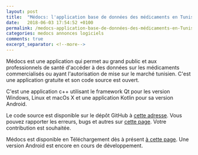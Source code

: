 ```yaml
---
layout: post
title:  "Médocs: l'application base de données des médicaments en Tunisie"
date:   2018-06-03 17:54:52 +0100
permalink: /medocs-application-base-de-données-des-médicaments-en-Tunisie-annonce
categories: medocs annonces logiciels
comments: true
excerpt_separator: <!--more-->
---
```

<p>Médocs est une application qui permet au grand public et aux professionnels de santé d'accéder à des données sur les médicaments commercialisés ou ayant l'autorisation de mise sur le marché tunisien. C'est une application gratuite et son code source est ouvert.</p>
<!--more-->
<p>C'est une application c++ utilisant le framework Qt pour les version Windows, Linux et macOs X et une application Kotlin pour sa version Android.</p>
<p>Le code source est disponible sur le dépôt GitHub à <a href="https://github.com/drx-tn/medocs" target="_blank">cette adresse</a>. Vous pouvez rapporter les erreurs, bugs et autres sur <a href="https://github.com/drx-tn/medocs/issues" target="_blank">cette page</a>. Votre contribution est souhaitée.</p>
<p>Médocs est disponible en Téléchargement dès à présent <a href="/medocs">à cette page</a>. Une version Android est encore en cours de développement.</p>